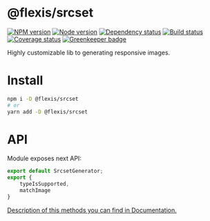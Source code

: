 # @flexis/srcset

[![NPM version][npm]][npm-url]
[![Node version][node]][node-url]
[![Dependency status][deps]][deps-url]
[![Build status][build]][build-url]
[![Coverage status][coverage]][coverage-url]
[![Greenkeeper badge](greenkeeper)](greenkeeper-url)

[npm]: https://img.shields.io/npm/v/%40flexis/srcset.svg
[npm-url]: https://www.npmjs.com/package/@flexis/srcset

[node]: https://img.shields.io/node/v/%40flexis/srcset.svg
[node-url]: https://nodejs.org

[deps]: https://img.shields.io/david/TrigenSoftware/flexis-srcset.svg
[deps-url]: https://david-dm.org/TrigenSoftware/flexis-srcset

[build]: http://img.shields.io/travis/TrigenSoftware/flexis-srcset.svg
[build-url]: https://travis-ci.org/TrigenSoftware/flexis-srcset

[coverage]: https://img.shields.io/coveralls/TrigenSoftware/flexis-srcset.svg
[coverage-url]: https://coveralls.io/r/TrigenSoftware/flexis-srcset

[greenkeeper]: https://badges.greenkeeper.io/TrigenSoftware/flexis-srcset.svg
[greenkeeper-url]: https://greenkeeper.io/

Highly customizable lib to generating responsive images.

# Install

```bash
npm i -D @flexis/srcset
# or
yarn add -D @flexis/srcset
```

# API

Module exposes next API:

```js
export default SrcsetGenerator;
export {
    typeIsSupported,
    matchImage
}
```

[Description of this methods you can find in Documentation.](https://trigensoftware.github.io/flexis-srcset/index.html)
